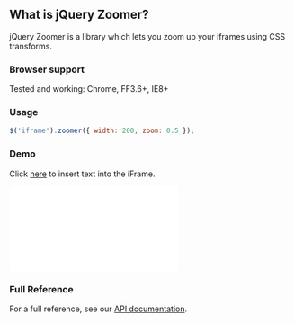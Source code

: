 <h2>What is jQuery Zoomer?</h2>

<p>jQuery Zoomer is a library which lets you zoom up your iframes using CSS transforms.</p>

<h3>Browser support</h3>

<p>Tested and working: Chrome, FF3.6+, IE8+</p>

<h3>Usage</h3>

````javascript
$('iframe').zoomer({ width: 200, zoom: 0.5 });
````

<h3>Demo</h3>

<div>
<p>Click <a href="javascript: $('iframe').contents().find('.demo-container').append('<h4>Inserted text</h4>'); void(0);">here</a> to insert text into the iFrame.</p>
<style>
iframe {
border: 0px;
}
.zoomer-wrapper {
border: 1px solid #aaa;
box-shadow: 0px 1px 8px rgba(0, 0, 0, 0.2);
-webkit-box-shadow: 0px 1px 8px rgba(0, 0, 0, 0.2);
-moz-box-shadow: 0px 1px 8px rgba(0, 0, 0, 0.2);
-ms-box-shadow: 0px 1px 8px rgba(0, 0, 0, 0.2);
-o-box-shadow: 0px 1px 8px rgba(0, 0, 0, 0.2);
}
</style>
<iframe src="iframe.html"></iframe>
<script src="http://github.hubspot.com/jquery-zoomer/jquery.zoomer.js"></script>
<script src="http://github.hubspot.com/jquery-zoomer/docs/demo.js"></script>
</div>

<h3>Full Reference</h3>

For a full reference, see our <a href>API documentation</a>.
